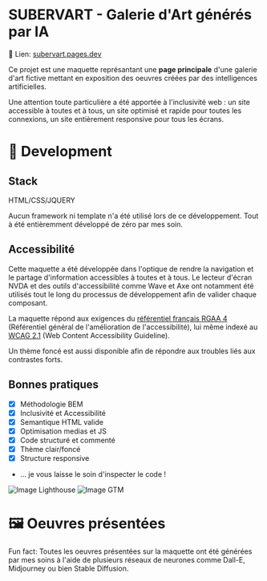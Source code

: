 # SUBERVART - Galerie d'Art générés par IA

🔗 Lien: [subervart.pages.dev](https://subervart.pages.dev)

Ce projet est une maquette représantant une **page principale** d'une galerie d'art fictive mettant en exposition des oeuvres créées par des intelligences artificielles.

Une attention toute particulière a été apportée à l'inclusivité web : un site accessible à toutes et à tous, un site optimisé et rapide pour toutes les connexions, un site entièrement responsive pour tous les écrans.

# 🔨 Development

## Stack

HTML/CSS/JQUERY

Aucun framework ni template n'a été utilisé lors de ce développement. Tout à été entièremment développé de zéro par mes soin.

## Accessibilité

Cette maquette a été développée dans l'optique de rendre la navigation et le partage d'information accessibles à toutes et à tous. Le lecteur d'écran NVDA et des outils d'accessibilité comme Wave et Axe ont notamment été utilisés tout le long du processus de développement afin de valider chaque composant.

La maquette répond aux exigences du [référentiel français RGAA 4](https://accessibilite.numerique.gouv.fr/) (Référentiel général de l'amélioration de l'accessibilité), lui même indexé au [WCAG 2.1](https://www.w3.org/WAI/standards-guidelines/wcag/) (Web Content Accessibility Guideline).

Un thème foncé est aussi disponible afin de répondre aux troubles liés aux contrastes forts.

## Bonnes pratiques

 - [X] Méthodologie BEM
 - [X] Inclusivité et Accessibilité
 - [X] Semantique HTML valide
 - [X] Optimisation medias et JS
 - [X] Code structuré et commenté
 - [X] Thème clair/foncé
 - [X] Structure responsive
 - ... je vous laisse le soin d'inspecter le code !
 
 ![Image Lighthouse](https://i.imgur.com/zv2aWx9.png)
 ![Image GTM](https://i.imgur.com/CIaqbTt.png)
 
 # 🖼 Oeuvres présentées
 
Fun fact: Toutes les oeuvres présentées sur la maquette ont été générées par mes soins à l'aide de plusieurs réseaux de neurones comme Dall-E, Midjourney ou bien Stable Diffusion. 
